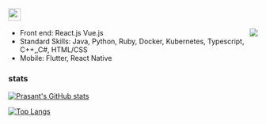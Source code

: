 ### <img src="https://media.giphy.com/media/hvRJCLFzcasrR4ia7z/giphy.gif" width="25px">
<img src="https://cdn.discordapp.com/emojis/843572666015416340.gif?v=1" align="right">

  - Front end: React.js Vue.js <br/>
  - Standard Skills: Java, Python, Ruby, Docker, Kubernetes, Typescript, C++,,C#, HTML/CSS
  - Mobile: Flutter, React Native
### stats
[![Prasant's GitHub stats](https://github-readme-stats.vercel.app/api?username=0xjeremdev&show_icons=true&theme=radical)](https://github.com/0xjeremdev/github-readme-stats)

[![Top Langs](https://github-readme-stats.vercel.app/api/top-langs/?username=0xjeremdev&layout=compact&show_icons=true&theme=radical)](https://github.com/0xjeremdev/github-readme-stats)

